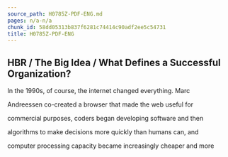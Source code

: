 ```yaml
---
source_path: H0785Z-PDF-ENG.md
pages: n/a-n/a
chunk_id: 58dd05313b837f6281c74414c90adf2ee5c54731
title: H0785Z-PDF-ENG
---
```

## HBR / The Big Idea / What Defines a Successful Organization?

In the 1990s, of course, the internet changed everything. Marc

Andreessen co-created a browser that made the web useful for

commercial purposes, coders began developing software and then

algorithms to make decisions more quickly than humans can, and

computer processing capacity became increasingly cheaper and more
